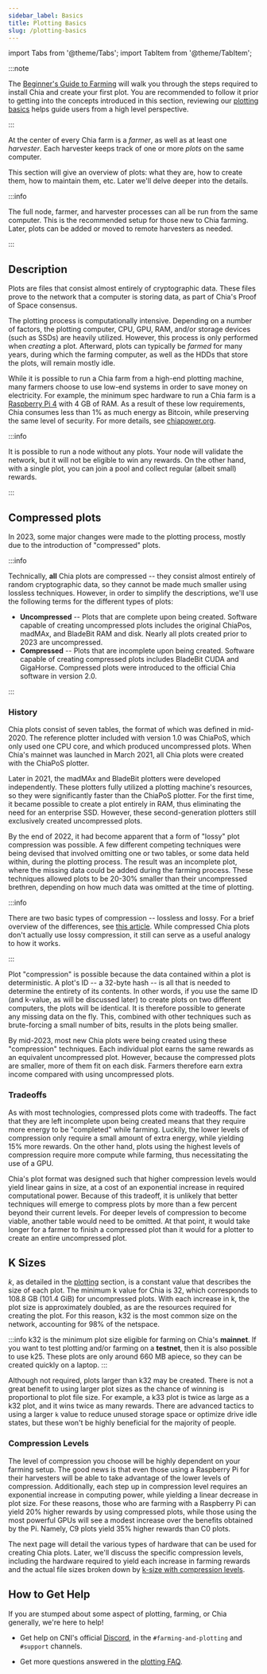 ```yaml
---
sidebar_label: Basics
title: Plotting Basics
slug: /plotting-basics
---
```


import Tabs from '@theme/Tabs';
import TabItem from '@theme/TabItem';

:::note

The [Beginner's Guide to Farming](/farming-guide) will walk you through the steps required to install Chia and create your first plot. You are recommended to follow it prior to getting into the concepts introduced in this section, reviewing our [plotting basics](https://www.chia.net/2021/02/22/plotting-basics/) helps guide users from a high level perspective.

:::

At the center of every Chia farm is a _farmer_, as well as at least one _harvester_. Each harvester keeps track of one or more _plots_ on the same computer.

This section will give an overview of plots: what they are, how to create them, how to maintain them, etc. Later we'll delve deeper into the details.

:::info

The full node, farmer, and harvester processes can all be run from the same computer. This is the recommended setup for those new to Chia farming. Later, plots can be added or moved to remote harvesters as needed.

:::

## Description

Plots are files that consist almost entirely of cryptographic data. These files prove to the network that a computer is storing data, as part of Chia's Proof of Space consensus.

The plotting process is computationally intensive. Depending on a number of factors, the plotting computer, CPU, GPU, RAM, and/or storage devices (such as SSDs) are heavily utilized. However, this process is only performed when _creating_ a plot. Afterward, plots can typically be _farmed_ for many years, during which the farming computer, as well as the HDDs that store the plots, will remain mostly idle.

While it is possible to run a Chia farm from a high-end plotting machine, many farmers choose to use low-end systems in order to save money on electricity. For example, the minimum spec hardware to run a Chia farm is a [Raspberry Pi 4](/installation#raspberry-pi) with 4 GB of RAM. As a result of these low requirements, Chia consumes less than 1% as much energy as Bitcoin, while preserving the same level of security. For more details, see [chiapower.org](https://chiapower.org/).

:::info

It is possible to run a node without any plots. Your node will validate the network, but it will not be eligible to win any rewards. On the other hand, with a single plot, you can join a pool and collect regular (albeit small) rewards.

:::

## Compressed plots

In 2023, some major changes were made to the plotting process, mostly due to the introduction of "compressed" plots.

:::info

Technically, **all** Chia plots are compressed -- they consist almost entirely of random cryptographic data, so they cannot be made much smaller using lossless techniques. However, in order to simplify the descriptions, we'll use the following terms for the different types of plots:

- **Uncompressed** -- Plots that are complete upon being created. Software capable of creating uncompressed plots includes the original ChiaPos, madMAx, and BladeBit RAM and disk. Nearly all plots created prior to 2023 are uncompressed.
- **Compressed** -- Plots that are incomplete upon being created. Software capable of creating compressed plots includes BladeBit CUDA and GigaHorse. Compressed plots were introduced to the official Chia software in version 2.0.

:::

### History

Chia plots consist of seven tables, the format of which was defined in mid-2020. The reference plotter included with version 1.0 was ChiaPoS, which only used one CPU core, and which produced uncompressed plots. When Chia's mainnet was launched in March 2021, all Chia plots were created with the ChiaPoS plotter.

Later in 2021, the madMAx and BladeBit plotters were developed independently. These plotters fully utilized a plotting machine's resources, so they were significantly faster than the ChiaPoS plotter. For the first time, it became possible to create a plot entirely in RAM, thus eliminating the need for an enterprise SSD. However, these second-generation plotters still exclusively created uncompressed plots.

By the end of 2022, it had become apparent that a form of "lossy" plot compression was possible. A few different competing techniques were being devised that involved omitting one or two tables, or some data held within, during the plotting process. The result was an incomplete plot, where the missing data could be added during the farming process. These techniques allowed plots to be 20-30% smaller than their uncompressed brethren, depending on how much data was omitted at the time of plotting.

:::info

There are two basic types of compression -- lossless and lossy. For a brief overview of the differences, see [this article](https://www.howtogeek.com/744381/lossy-vs-lossless-compression-whats-the-difference/). While compressed Chia plots don't actually use lossy compression, it still can serve as a useful analogy to how it works.

:::

Plot "compression" is possible because the data contained within a plot is deterministic. A plot's ID -- a 32-byte hash -- is all that is needed to determine the entirety of its contents. In other words, if you use the same ID (and k-value, as will be discussed later) to create plots on two different computers, the plots will be identical. It is therefore possible to generate any missing data on the fly. This, combined with other techniques such as brute-forcing a small number of bits, results in the plots being smaller.

By mid-2023, most new Chia plots were being created using these "compression" techniques. Each individual plot earns the same rewards as an equivalent uncompressed plot. However, because the compressed plots are smaller, more of them fit on each disk. Farmers therefore earn extra income compared with using uncompressed plots.

### Tradeoffs

As with most technologies, compressed plots come with tradeoffs. The fact that they are left incomplete upon being created means that they require more energy to be "completed" while farming. Luckily, the lower levels of compression only require a small amount of extra energy, while yielding 15% more rewards. On the other hand, plots using the highest levels of compression require more compute while farming, thus necessitating the use of a GPU.

Chia's plot format was designed such that higher compression levels would yield linear gains in size, at a cost of an exponential increase in required computational power. Because of this tradeoff, it is unlikely that better techniques will emerge to compress plots by more than a few percent beyond their current levels. For deeper levels of compression to become viable, another table would need to be omitted. At that point, it would take longer for a farmer to finish a compressed plot than it would for a plotter to create an entire uncompressed plot.

## K Sizes

_k_, as detailed in the [plotting](/proof-of-space#plotting) section, is a constant value that describes the size of each plot. The minimum k value for Chia is 32, which corresponds to 108.8 GB (101.4 GiB) for uncompressed plots. With each increase in k, the plot size is approximately doubled, as are the resources required for creating the plot. For this reason, k32 is the most common size on the network, accounting for 98% of the netspace.

:::info
k32 is the minimum plot size eligible for farming on Chia's **mainnet**. If you want to test plotting and/or farming on a **testnet**, then it is also possible to use k25. These plots are only around 660 MB apiece, so they can be created quickly on a laptop.
:::

Although not required, plots larger than k32 may be created. There is not a great benefit to using larger plot sizes as the chance of winning is proportional to plot file size. For example, a k33 plot is twice as large as a k32 plot, and it wins twice as many rewards. There are advanced tactics to using a larger `k` value to reduce unused storage space or optimize drive idle states, but these won't be highly beneficial for the majority of people.

### Compression Levels

The level of compression you choose will be highly dependent on your farming setup. The good news is that even those using a Raspberry Pi for their harvesters will be able to take advantage of the lower levels of compression. Additionally, each step up in compression level requires an exponential increase in computing power, while yielding a linear decrease in plot size. For these reasons, those who are farming with a Raspberry Pi can yield 20% higher rewards by using compressed plots, while those using the most powerful GPUs will see a modest increase over the benefits obtained by the Pi. Namely, C9 plots yield 35% higher rewards than C0 plots.

The next page will detail the various types of hardware that can be used for creating Chia plots. Later, we'll discuss the specific compression levels, including the hardware required to yield each increase in farming rewards and the actual file sizes broken down by [k-size with compression levels](https://docs.chia.net/k-sizes).

## How to Get Help

If you are stumped about some aspect of plotting, farming, or Chia generally, we're here to help!

- Get help on CNI's official [Discord](https://discord.gg/chia), in the `#farming-and-plotting` and `#support` channels.

- Get more questions answered in the [plotting FAQ](/plotting-faq).
